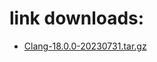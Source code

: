 # link downloads:
* <a href=https://github.com/ZyCromerZ/Clang/releases/download/18.0.0-20230731-release/Clang-18.0.0-20230731.tar.gz>Clang-18.0.0-20230731.tar.gz</a>
